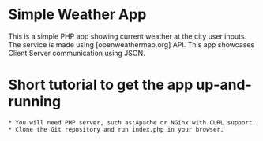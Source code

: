 # Simple Weather App
   This is a simple PHP app showing current weather at the city user inputs. 
The service is made using [openweathermap.org] API.
This app showcases Client Server communication using JSON. 

# Short tutorial to get the app up-and-running
    * You will need PHP server, such as:Apache or NGinx with CURL support.
    * Clone the Git repository and run index.php in your browser.
